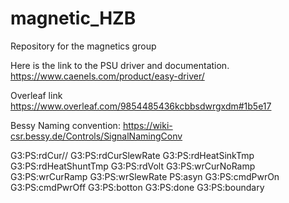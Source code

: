 # magnetic_HZB
Repository for the magnetics group

Here is the link to the PSU driver and documentation. 
https://www.caenels.com/product/easy-driver/

Overleaf link https://www.overleaf.com/9854485436kcbbsdwrgxdm#1b5e17

Bessy Naming convention: https://wiki-csr.bessy.de/Controls/SignalNamingConv


G3:PS:rdCur//
G3:PS:rdCurSlewRate
G3:PS:rdHeatSinkTmp
G3:PS:rdHeatShuntTmp
G3:PS:rdVolt
G3:PS:wrCurNoRamp
G3:PS:wrCurRamp
G3:PS:wrSlewRate
PS:asyn
G3:PS:cmdPwrOn
G3:PS:cmdPwrOff
G3:PS:botton
G3:PS:done
G3:PS:boundary
